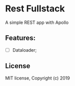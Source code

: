 # Rest Fullstack
A simple REST app with Apollo


## Features:

- [ ] Dataloader;

## License

MIT license, Copyright (c) 2019
